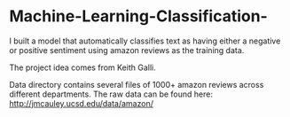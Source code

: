 # Machine-Learning-Classification-
I built a model that automatically classifies text as having either a negative or positive sentiment using amazon reviews as the training data.

The project idea comes from Keith Galli. 



Data directory contains several files of 1000+ amazon reviews across different departments. The raw data can be found here: http://jmcauley.ucsd.edu/data/amazon/
